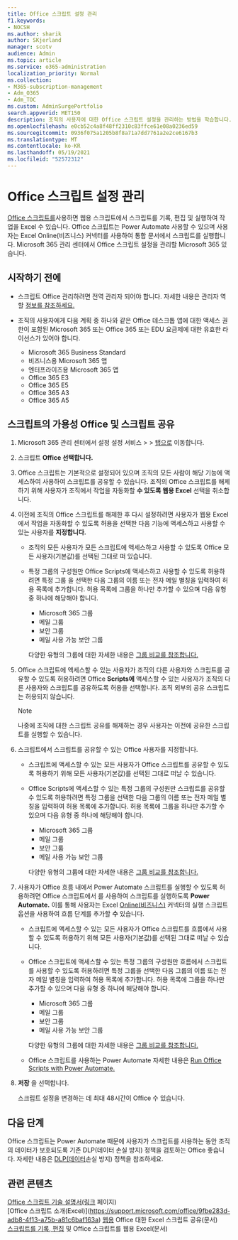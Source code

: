 ```yaml
---
title: Office 스크립트 설정 관리
f1.keywords:
- NOCSH
ms.author: sharik
author: SKjerland
manager: scotv
audience: Admin
ms.topic: article
ms.service: o365-administration
localization_priority: Normal
ms.collection:
- M365-subscription-management
- Adm_O365
- Adm_TOC
ms.custom: AdminSurgePortfolio
search.appverid: MET150
description: 조직의 사용자에 대한 Office 스크립트 설정을 관리하는 방법을 학습합니다.
ms.openlocfilehash: e0cb52c4a8f48ff2310c83ffce61e08a0236ed59
ms.sourcegitcommit: 0936f075a1205b8f8a71a7dd7761a2e2ce6167b3
ms.translationtype: MT
ms.contentlocale: ko-KR
ms.lasthandoff: 05/19/2021
ms.locfileid: "52572312"
---
```

# <a name="manage-office-scripts-settings"></a>Office 스크립트 설정 관리

[Office 스크립트를](/office/dev/scripts)사용하면 웹용 스크립트에서 스크립트를 기록, 편집 및 실행하여 작업을 Excel 수 있습니다. Office 스크립트는 Power Automate 사용할 수 있으며 사용자는 Excel Online(비즈니스) 커넥터를 사용하여 통합 문서에서 스크립트를 실행합니다. Microsoft 365 관리 센터에서 Office 스크립트 설정을 관리할 Microsoft 365 있습니다.

## <a name="before-you-begin"></a>시작하기 전에

- 스크립트 Office 관리하려면 전역 관리자 되어야 합니다. 자세한 내용은 관리자 역할 [정보를 참조하세요.](../add-users/about-admin-roles.md)

- 조직의 사용자에게 다음 계획 중 하나와 같은 Office 데스크톱 앱에 대한 액세스 권한이 포함된 Microsoft 365 또는 Office 365 또는 EDU 요금제에 대한 유효한 라이선스가 있어야 합니다.

    - Microsoft 365 Business Standard
    - 비즈니스용 Microsoft 365 앱
    - 엔터프라이즈용 Microsoft 365 앱
    - Office 365 E3
    - Office 365 E5
    - Office 365 A3
    - Office 365 A5

## <a name="manage-availability-of-office-scripts-and-sharing-of-scripts"></a>스크립트의 가용성 Office 및 스크립트 공유

1. Microsoft 365 관리 센터에서 설정 설정 서비스  \>  \> <a href="https://go.microsoft.com/fwlink/p/?linkid=2053743" target="_blank">탭으로</a> 이동합니다.

2. 스크립트 **Office 선택합니다.**

3. Office 스크립트는 기본적으로 설정되어 있으며 조직의 모든 사람이 해당 기능에 액세스하여 사용하여 스크립트를 공유할 수 있습니다. 조직의 Office 스크립트를 해제하기 위해 사용자가 조직에서 작업을 자동화할 **수 있도록 웹용 Excel** 선택을 취소합니다.

4. 이전에 조직의 Office 스크립트를 해제한 후 다시 설정하려면 사용자가 웹용 Excel 에서 작업을 자동화할 수 있도록 허용을 선택한 다음 기능에 액세스하고 사용할 수 있는 사용자를 **지정합니다.**

    - 조직의 모든 사용자가 모든 스크립트에 액세스하고 사용할 수 있도록  Office 모든 사용자(기본값)를 선택된 그대로 떠 있습니다.

    - 특정 그룹의 구성원만 Office Scripts에 액세스하고 사용할 수 있도록 허용하려면 특정 그룹 을 선택한 다음 그룹의 이름 또는 전자 메일 별칭을 입력하여 허용 목록에 추가합니다. 허용 목록에 그룹을 하나만 추가할 수 있으며 다음 유형 중 하나에 해당해야 합니다.
        - Microsoft 365 그룹
        - 메일 그룹
        - 보안 그룹
        - 메일 사용 가능 보안 그룹
    
        다양한 유형의 그룹에 대한 자세한 내용은 [그룹 비교를 참조합니다.](../create-groups/compare-groups.md)

5. Office 스크립트에 액세스할 수 있는 사용자가 조직의 다른 사용자와 스크립트를 공유할 수 있도록 허용하려면 Office **Scripts에** 액세스할 수 있는 사용자가 조직의 다른 사용자와 스크립트를 공유하도록 허용을 선택합니다. 조직 외부의 공유 스크립트는 허용되지 않습니다.
 
    > [!NOTE]
    > 나중에 조직에 대한 스크립트 공유를 해제하는 경우 사용자는 이전에 공유한 스크립트를 실행할 수 있습니다.
 
6. 스크립트에서 스크립트를 공유할 수 있는 Office 사용자를 지정합니다.
    
    - 스크립트에 액세스할 수 있는 모든 사용자가 Office 스크립트를 공유할  수 있도록 허용하기 위해 모든 사용자(기본값)를 선택된 그대로 떠날 수 있습니다.

    - Office Scripts에 액세스할 수 있는 특정 그룹의 구성원만 스크립트를 공유할 수 있도록 허용하려면 특정 그룹을 선택한 다음 그룹의 이름 또는 전자 메일 별칭을 입력하여 허용 목록에 추가합니다. 허용 목록에 그룹을 하나만 추가할 수 있으며 다음 유형 중 하나에 해당해야 합니다.
        - Microsoft 365 그룹
        - 메일 그룹
        - 보안 그룹
        - 메일 사용 가능 보안 그룹
    
        다양한 유형의 그룹에 대한 자세한 내용은 [그룹 비교를 참조합니다.](../create-groups/compare-groups.md)

7. 사용자가 Office 흐름 내에서 Power Automate 스크립트를 실행할 수 있도록 허용하려면 Office 스크립트에서 를 사용하여 스크립트를 실행하도록 **Power Automate.** 이를 통해 사용자는 Excel [Online(비즈니스)](/connectors/excelonlinebusiness) 커넥터의 실행 스크립트 옵션을 사용하여 흐름 단계를 추가할 **수** 있습니다.

    - 스크립트에 액세스할 수 있는 모든 사용자가 Office 스크립트를 흐름에서 사용할  수 있도록 허용하기 위해 모든 사용자(기본값)를 선택된 그대로 떠날 수 있습니다.

    - Office 스크립트에 액세스할 수 있는 특정 그룹의 구성원만 흐름에서 스크립트를 사용할 수 있도록 허용하려면 특정 그룹을 선택한 다음 그룹의 이름 또는 전자 메일 별칭을 입력하여 허용 목록에 추가합니다. 허용 목록에 그룹을 하나만 추가할 수 있으며 다음 유형 중 하나에 해당해야 합니다.
        - Microsoft 365 그룹
        - 메일 그룹
        - 보안 그룹
        - 메일 사용 가능 보안 그룹

        다양한 유형의 그룹에 대한 자세한 내용은 [그룹 비교를 참조합니다.](../create-groups/compare-groups.md)

    - Office 스크립트를 사용하는 Power Automate 자세한 내용은 [Run Office Scripts with Power Automate.](/office/dev/scripts/develop/power-automate-integration)

8. **저장** 을 선택합니다.

    스크립트 설정을 변경하는 데 최대 48시간이 Office 수 있습니다.

## <a name="next-steps"></a>다음 단계

Office 스크립트는 Power Automate 때문에 사용자가 스크립트를 사용하는 동안 조직의 데이터가 보호되도록 기존 DLP(데이터 손실 방지) 정책을 검토하는 Office 좋습니다. 자세한 내용은 [DLP(데이터](/power-automate/prevent-data-loss)손실 방지) 정책을 참조하세요.

## <a name="related-content"></a>관련 콘텐츠

[Office 스크립트 기술 설명서(링크](/office/dev/scripts/) 페이지)\
[Office 스크립트 소개(Excel)\](https://support.microsoft.com/office/9fbe283d-adb8-4f13-a75b-a81c6baf163a)
[웹용](https://support.microsoft.com/office/226eddbc-3a44-4540-acfe-fccda3d1122b) Office 대한 Excel 스크립트 공유(문서)\
[스크립트를 기록, 편집](/office/dev/scripts/tutorials/excel-tutorial) 및 Office 스크립트를 웹용 Excel(문서)
